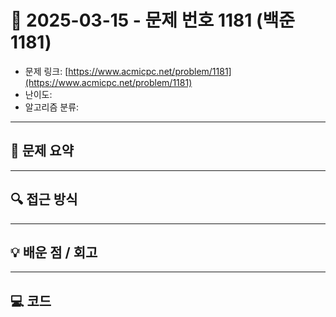 # 📅 2025-03-15 - 문제 번호 1181 (백준 1181)

<!-- 문제 링크 -->
- 문제 링크: [https://www.acmicpc.net/problem/1181](https://www.acmicpc.net/problem/1181)
- 난이도: 
- 알고리즘 분류: 

---

## 📌 문제 요약 

---

## 🔍 접근 방식 

---

## 💡 배운 점 / 회고 

---

## 💻 코드
